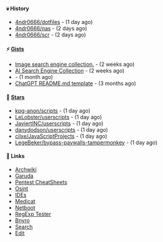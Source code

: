 #### 💀 History

- [4ndr0666/dotfiles](https://github.com/4ndr0666/dotfiles) - (1 day ago)
- [4ndr0666/nas](https://github.com/4ndr0666/nas) - (2 days ago)
- [4ndr0666/scr](https://github.com/4ndr0666/scr) - (2 days ago)

#### ⚡ [Gists](https://gist.github.com/4ndr0666)

- [Image search engine collection.](https://gist.github.com/275fe996ff2a5d9bc7619be288c6bac4) - (2 weeks ago)
- [AI Search Engine Collection](https://gist.github.com/dd70ae0db8d17506ba097704cc17d606) - (2 weeks ago)
- [](https://gist.github.com/cd22ab2bd4f5b4956af3e1f883ca0a60) - (1 month ago)
- [ChatGPT README.md template](https://gist.github.com/4544fdae1dfd8d364821db23bd63dd7f) - (3 months ago)

#### 🌟 [Stars](https://github.com/4ndr0666?tab=stars)

- [kpg-anon/scripts](https://github.com/kpg-anon/scripts) - (1 day ago)
- [LeLobster/userscripts](https://github.com/LeLobster/userscripts) - (1 day ago)
- [JaviertINC/userscripts](https://github.com/JaviertINC/userscripts) - (1 day ago)
- [danydodson/userscripts](https://github.com/danydodson/userscripts) - (1 day ago)
- [cilxe/JavaScriptProjects](https://github.com/cilxe/JavaScriptProjects) - (1 day ago)
- [LegeBeker/bypass-paywalls-tampermonkey](https://github.com/LegeBeker/bypass-paywalls-tampermonkey) - (1 day ago)

#### 📌 Links

- [Archwiki](https://wiki.archlinux.org/index.php?title=Special:Search&search)
- [Garuda](https://start.garudalinux.org)
- [Pentest CheatSheets](https://github.com/coreb1t/awesome-pentest-cheat-sheets)
- [Osint](https://github.com/cipher387/osint_stuff_tool_collection)
- [IDEs](https://github.com/styfle/awesome-online-ide)
- [Medicat](https://github.com/mon5termatt/medicat_installer)
- [Netboot](https://github.com/4ndr0666/netboot.xyz-custom)
- [RegExp Tester](https://iblogbox.com/devtools/regexp)
- [Bnyro](https://me.chatoyer.de/search/)
- [Search](https://github.com/edoardottt/awesome-hacker-search-engines)
- [Edit](https://github.com/4ndr0666/4ndr0666/blob/master/templates/README.md.tpl)


